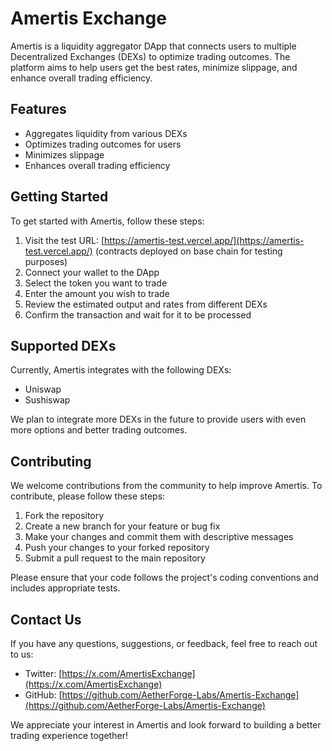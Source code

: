 # Amertis Exchange

Amertis is a liquidity aggregator DApp that connects users to multiple Decentralized Exchanges (DEXs) to optimize trading outcomes. The platform aims to help users get the best rates, minimize slippage, and enhance overall trading efficiency.

## Features

- Aggregates liquidity from various DEXs
- Optimizes trading outcomes for users
- Minimizes slippage
- Enhances overall trading efficiency

## Getting Started

To get started with Amertis, follow these steps:

1. Visit the test URL: [https://amertis-test.vercel.app/](https://amertis-test.vercel.app/) (contracts deployed on base chain for testing purposes)
2. Connect your wallet to the DApp
3. Select the token you want to trade
4. Enter the amount you wish to trade
5. Review the estimated output and rates from different DEXs
6. Confirm the transaction and wait for it to be processed

## Supported DEXs

Currently, Amertis integrates with the following DEXs:

- Uniswap
- Sushiswap

We plan to integrate more DEXs in the future to provide users with even more options and better trading outcomes.

## Contributing

We welcome contributions from the community to help improve Amertis. To contribute, please follow these steps:

1. Fork the repository
2. Create a new branch for your feature or bug fix
3. Make your changes and commit them with descriptive messages
4. Push your changes to your forked repository
5. Submit a pull request to the main repository

Please ensure that your code follows the project's coding conventions and includes appropriate tests.

## Contact Us

If you have any questions, suggestions, or feedback, feel free to reach out to us:

- Twitter: [https://x.com/AmertisExchange](https://x.com/AmertisExchange)
- GitHub: [https://github.com/AetherForge-Labs/Amertis-Exchange](https://github.com/AetherForge-Labs/Amertis-Exchange)

We appreciate your interest in Amertis and look forward to building a better trading experience together!
